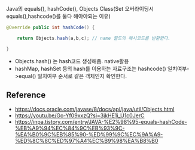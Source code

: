 Java의 equals(), hashCode(), Objects Class(Set 오버라이딩시 equals(),hashcode()를 둘다 해야야되는 이유)

```java
@Override public int hashCode() { 

	return Objects.hash(a,b,c); // name 필드의 해시코드를 반환한다. 

}
```
 - Objects.hash() 는 hash코드 생성해줌. native활용
- hashMap, hashSet 등의 hash를 이용하는 자료구조는 hashcode() 일치여부->equal() 일치여부 순서로 같은 객체인지 확인한다. 

## Reference
- https://docs.oracle.com/javase/8/docs/api/java/util/Objects.html
- https://youtu.be/Go-Yf09xxzQ?si=3jkHE1i_U1c0JerC
- https://inpa.tistory.com/entry/JAVA-%E2%98%95-equals-hashCode-%EB%A9%94%EC%84%9C%EB%93%9C-%EA%B0%9C%EB%85%90-%ED%99%9C%EC%9A%A9-%ED%8C%8C%ED%97%A4%EC%B9%98%EA%B8%B0